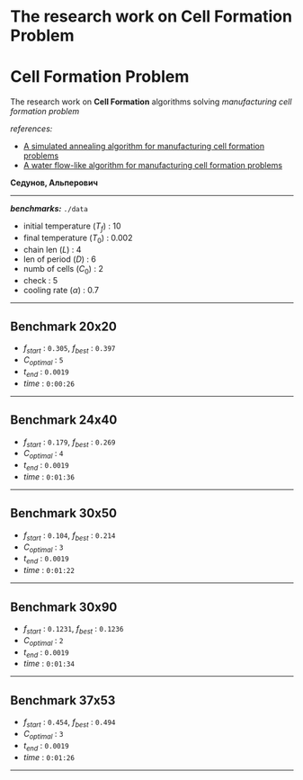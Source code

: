 # The research work on Cell Formation Problem

# Cell Formation Problem
The research work on **Cell Formation** algorithms solving *manufacturing cell formation problem*

*references:*
 - [A simulated annealing algorithm for manufacturing cell formation problems](https://ir.nctu.edu.tw/bitstream/11536/9500/1/000253183700003.pdf)<br>
 - [A water flow-like algorithm for manufacturing cell formation problems
](https://www.researchgate.net/publication/46491162_A_water_flow-like_algorithm_for_manufacturing_cell_formation_problems) <br>

**Седунов, Альперович**

  --- 

***benchmarks:*** ```./data```
 
- initial temperature ($T_f$) : $10$ 
- final temperature ($T_0$)   : $0.002$
- chain len ($L$)             : $4$
- len of period ($D$)         : $6$
- numb of cells ($C_0$)       : $2$
- check                       : $5$
- cooling rate ($\alpha$)     : $0.7$

--- 

## Benchmark 20x20
- $f_{start}$   : ```0.305```, $f_{best}$ : ```0.397```
- $C_{optimal}$ : ```5```
- $t_{end}$     : ```0.0019```
- $time$        : ```0:00:26```
--- 
## Benchmark 24x40
- $f_{start}$   : ```0.179```, $f_{best}$ : ```0.269```
- $C_{optimal}$ : ```4```
- $t_{end}$     : ```0.0019```
- $time$        : ```0:01:36```
--- 
## Benchmark 30x50
- $f_{start}$   : ```0.104```, $f_{best}$ : ```0.214```
- $C_{optimal}$ : ```3```
- $t_{end}$     : ```0.0019```
- $time$        : ```0:01:22```
--- 
## Benchmark 30x90
- $f_{start}$   : ```0.1231```, $f_{best}$ : ```0.1236```
- $C_{optimal}$ : ```2```
- $t_{end}$     : ```0.0019```
- $time$        : ```0:01:34```
--- 
## Benchmark 37x53
- $f_{start}$   : ```0.454```, $f_{best}$ : ```0.494```
- $C_{optimal}$ : ```3```
- $t_{end}$     : ```0.0019```
- $time$        : ```0:01:26```
--- 